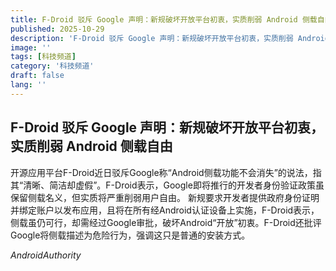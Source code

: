 ```yaml
---
title: F-Droid 驳斥 Google 声明：新规破坏开放平台初衷，实质削弱 Android 侧载自由
published: 2025-10-29
description: 'F-Droid 驳斥 Google 声明：新规破坏开放平台初衷，实质削弱 Android 侧载自由'
image: ''
tags: [科技频道]
category: '科技频道'
draft: false
lang: ''
---
```


## F-Droid 驳斥 Google 声明：新规破坏开放平台初衷，实质削弱 Android 侧载自由

开源应用平台F-Droid近日驳斥Google称“Android侧载功能不会消失”的说法，指其“清晰、简洁却虚假”。F-Droid表示，Google即将推行的开发者身份验证政策虽保留侧载名义，但实质将严重削弱用户自由。
新规要求开发者提供政府身份证明并绑定账户以发布应用，且将在所有经Android认证设备上实施，F-Droid表示，侧载虽仍可行，却需经过Google审批，破坏Android“开放”初衷。F-Droid还批评Google将侧载描述为危险行为，强调这只是普通的安装方式。

*AndroidAuthority*
